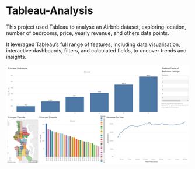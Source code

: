 # Tableau-Analysis
This project used Tableau to analyse an Airbnb dataset, exploring location, number of bedrooms, price, yearly revenue, and others data points.

It leveraged Tableau’s full range of features, including data visualisation, interactive dashboards, filters, and calculated fields, to uncover trends and insights.

![Demo](demo/demo.png)
